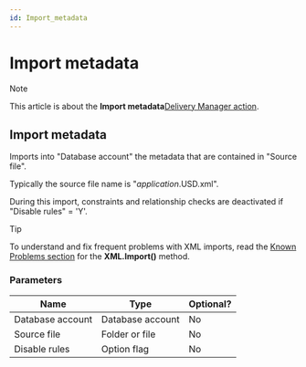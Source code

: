 ```yaml
---
id: Import_metadata
---
```


# Import metadata



> [!NOTE]
> This article is about the **Import metadata**[Delivery Manager action](/docs/Continuous%20delivery/Delivery%20Manager%20actions%20by%20name).

## **Import metadata**

Imports into "Database account" the metadata that are contained in "Source file".

Typically the source file name is "*application*.USD.xml".

During this import, constraints and relationship checks are deactivated if "Disable rules" = 'Y'.

> [!TIP]
> To understand and fix frequent problems with XML imports, read the [Known Problems section](/docs/Repositories/Data%20flow%20control%20with%20XML%20or%20JSON/XML%20import%20Known%20problems%20and%20workarounds.md) for the **XML.Import()** method.

### Parameters

|**Name**|**Type**|**Optional?**|
|--------|--------|--------|
|Database account|Database account|No      |
|Source file|Folder or file|No      |
|Disable rules|Option flag|No      |



 
